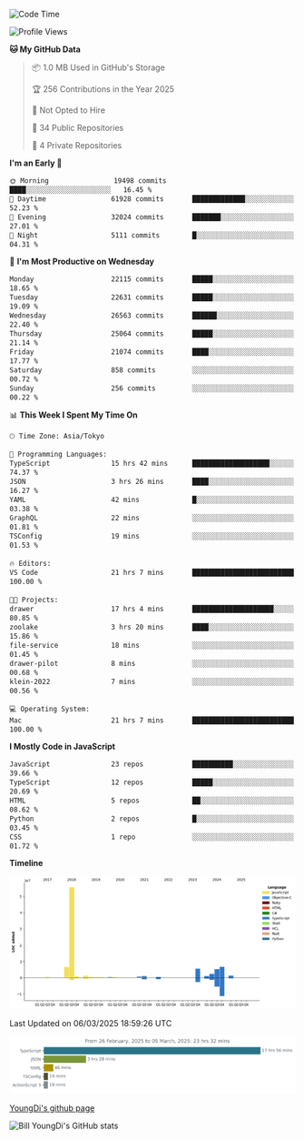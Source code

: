 <!--START_SECTION:waka-->
![Code Time](http://img.shields.io/badge/Code%20Time-1%2C245%20hrs%205%20mins-blue)

![Profile Views](http://img.shields.io/badge/Profile%20Views-0-blue)

**🐱 My GitHub Data** 

> 📦 1.0 MB Used in GitHub's Storage 
 > 
> 🏆 256 Contributions in the Year 2025
 > 
> 🚫 Not Opted to Hire
 > 
> 📜 34 Public Repositories 
 > 
> 🔑 4 Private Repositories 
 > 
**I'm an Early 🐤** 

```text
🌞 Morning                19498 commits       ████░░░░░░░░░░░░░░░░░░░░░   16.45 % 
🌆 Daytime                61928 commits       █████████████░░░░░░░░░░░░   52.23 % 
🌃 Evening                32024 commits       ███████░░░░░░░░░░░░░░░░░░   27.01 % 
🌙 Night                  5111 commits        █░░░░░░░░░░░░░░░░░░░░░░░░   04.31 % 
```
📅 **I'm Most Productive on Wednesday** 

```text
Monday                   22115 commits       █████░░░░░░░░░░░░░░░░░░░░   18.65 % 
Tuesday                  22631 commits       █████░░░░░░░░░░░░░░░░░░░░   19.09 % 
Wednesday                26563 commits       ██████░░░░░░░░░░░░░░░░░░░   22.40 % 
Thursday                 25064 commits       █████░░░░░░░░░░░░░░░░░░░░   21.14 % 
Friday                   21074 commits       ████░░░░░░░░░░░░░░░░░░░░░   17.77 % 
Saturday                 858 commits         ░░░░░░░░░░░░░░░░░░░░░░░░░   00.72 % 
Sunday                   256 commits         ░░░░░░░░░░░░░░░░░░░░░░░░░   00.22 % 
```


📊 **This Week I Spent My Time On** 

```text
🕑︎ Time Zone: Asia/Tokyo

💬 Programming Languages: 
TypeScript               15 hrs 42 mins      ███████████████████░░░░░░   74.37 % 
JSON                     3 hrs 26 mins       ████░░░░░░░░░░░░░░░░░░░░░   16.27 % 
YAML                     42 mins             █░░░░░░░░░░░░░░░░░░░░░░░░   03.38 % 
GraphQL                  22 mins             ░░░░░░░░░░░░░░░░░░░░░░░░░   01.81 % 
TSConfig                 19 mins             ░░░░░░░░░░░░░░░░░░░░░░░░░   01.53 % 

🔥 Editors: 
VS Code                  21 hrs 7 mins       █████████████████████████   100.00 % 

🐱‍💻 Projects: 
drawer                   17 hrs 4 mins       ████████████████████░░░░░   80.85 % 
zoolake                  3 hrs 20 mins       ████░░░░░░░░░░░░░░░░░░░░░   15.86 % 
file-service             18 mins             ░░░░░░░░░░░░░░░░░░░░░░░░░   01.45 % 
drawer-pilot             8 mins              ░░░░░░░░░░░░░░░░░░░░░░░░░   00.68 % 
klein-2022               7 mins              ░░░░░░░░░░░░░░░░░░░░░░░░░   00.56 % 

💻 Operating System: 
Mac                      21 hrs 7 mins       █████████████████████████   100.00 % 
```

**I Mostly Code in JavaScript** 

```text
JavaScript               23 repos            ██████████░░░░░░░░░░░░░░░   39.66 % 
TypeScript               12 repos            █████░░░░░░░░░░░░░░░░░░░░   20.69 % 
HTML                     5 repos             ██░░░░░░░░░░░░░░░░░░░░░░░   08.62 % 
Python                   2 repos             █░░░░░░░░░░░░░░░░░░░░░░░░   03.45 % 
CSS                      1 repo              ░░░░░░░░░░░░░░░░░░░░░░░░░   01.72 % 
```



**Timeline**

![Lines of Code chart](https://raw.githubusercontent.com/Youngdi/Youngdi/master/assets/bar_graph.png)


 Last Updated on 06/03/2025 18:59:26 UTC
<!--END_SECTION:waka-->

![wakatime](./images/stat.svg)

[YoungDi's github page](https://youngdi.github.io)

![Bill YoungDi's GitHub stats](https://github-readme-stats.vercel.app/api?username=youngdi&count_private=true&show_icons=true)
